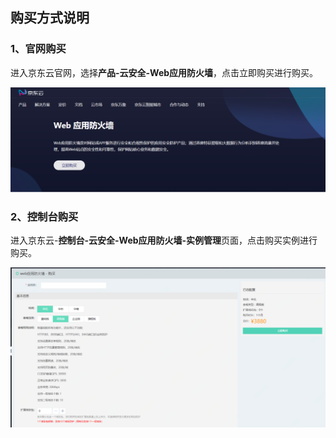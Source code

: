 ## 购买方式说明

### 1、官网购买

进入京东云官网，选择**产品-云安全-Web应用防火墙**，点击立即购买进行购买。

![image.png](../../../../image/WAF/bug01.png)


### 2、控制台购买

进入京东云-**控制台-云安全-Web应用防火墙-实例管理**页面，点击购买实例进行购买。

![image.png](../../../..//image/WAF/bug2.png)

 
